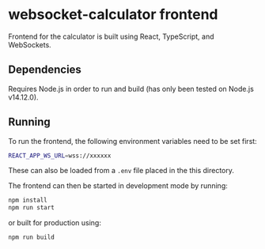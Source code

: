 # websocket-calculator frontend
Frontend for the calculator is built using React, TypeScript, and WebSockets.

## Dependencies
Requires Node.js in order to run and build (has only been tested on Node.js v14.12.0).  

## Running
To run the frontend, the following environment variables need to be set first:
```bash
REACT_APP_WS_URL=wss://xxxxxx
```
These can also be loaded from a `.env` file placed in the this directory.  
  
The frontend can then be started in development mode by running:
```bash
npm install
npm run start
```

or built for production using:
```bash
npm run build
```